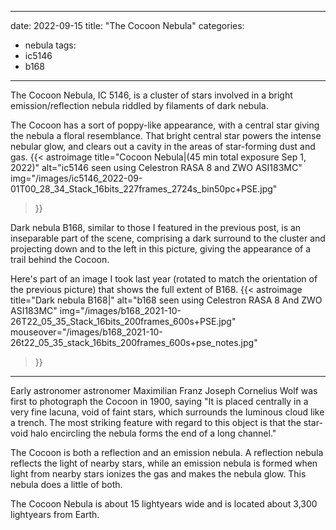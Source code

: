 ------
date: 2022-09-15
title: "The Cocoon Nebula"
categories:
- nebula
tags:
- ic5146
- b168
---


The Cocoon Nebula, IC 5146, is a cluster of stars involved in a bright emission/reflection nebula riddled by filaments of dark nebula. 
<!--more-->

The  Cocoon has a sort of  poppy-like appearance, with a central star giving the nebula a floral resemblance.
That bright central star powers the intense nebular glow, and clears out a cavity in the areas of star-forming dust and gas.
{{< astroimage
title="Cocoon Nebula|(45 min total exposure Sep 1, 2022)"
   alt="ic5146 seen using Celestron RASA 8 and ZWO ASI183MC"
   img="/images/ic5146_2022-09-01T00_28_34_Stack_16bits_227frames_2724s_bin50pc+PSE.jpg"
>}}

Dark nebula B168, similar to those I featured in the previous post,  is an inseparable part of the scene, comprising a dark surround to the cluster and projecting down and to the left in this picture, giving the appearance of a trail behind the Cocoon. 
<!--more-->
Here's part of an image I took last year (rotated to match the orientation of the previous picture) that shows the full extent of B168.
{{< astroimage
   title="Dark nebula B168|"
   alt="b168 seen using Celestron RASA 8 And ZWO ASI183MC"
   img="/images/b168_2021-10-26T22_05_35_Stack_16bits_200frames_600s+PSE.jpg"
   mouseover="/images/b168_2021-10-26t22_05_35_stack_16bits_200frames_600s+pse_notes.jpg"
>}}<br>

------

Early astronomer astronomer Maximilian Franz Joseph Cornelius
Wolf was first to photograph the Cocoon in 1900, saying "It is placed
centrally in a very fine lacuna, void of faint stars, which surrounds the luminous cloud like a trench. The most striking feature with regard to this object is that the star-void halo encircling the nebula forms the end of a long channel."

The Cocoon is both a reflection and an emission nebula. A reflection nebula reflects the light of nearby stars, while an emission nebula is formed when light from nearby stars ionizes the gas and makes the nebula glow. This nebula does a little of both. 


The Cocoon Nebula is about 15 lightyears wide and is located about 3,300 lightyears from Earth.

